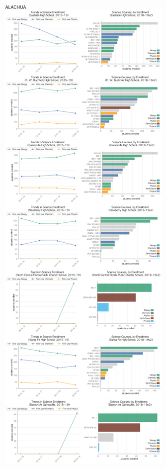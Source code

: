 ALACHUA
![](../School_plots/ALACHUA/EASTSIDE.png)
![](../School_plots/ALACHUA/F_W_BUCHHO.png)
![](../School_plots/ALACHUA/GAINESVILL.png)
![](../School_plots/ALACHUA/NEWBERRY.png)
![](../School_plots/ALACHUA/NORTH_CENT.png)
![](../School_plots/ALACHUA/SANTA_FE.png)
![](../School_plots/ALACHUA/SIATECH_AT.png)
